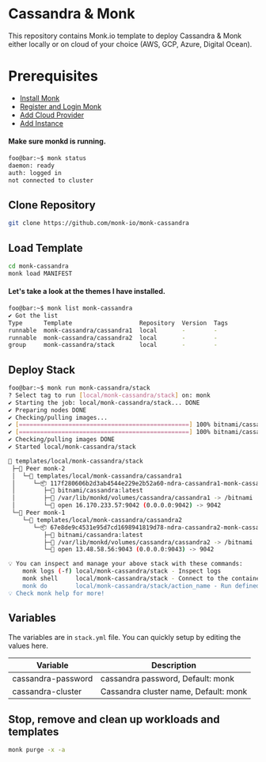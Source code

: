 # Cassandra & Monk
This repository contains Monk.io template to deploy Cassandra & Monk either locally or on cloud of your choice (AWS, GCP, Azure, Digital Ocean).

# Prerequisites
- [Install Monk](https://docs.monk.io/docs/get-monk)
- [Register and Login Monk](https://docs.monk.io/docs/acc-and-auth)
- [Add Cloud Provider](https://docs.monk.io/docs/cloud-provider)
- [Add Instance](https://docs.monk.io/docs/multi-cloud)

#### Make sure monkd is running.
```bash
foo@bar:~$ monk status
daemon: ready
auth: logged in
not connected to cluster
```

## Clone Repository
```bash
git clone https://github.com/monk-io/monk-cassandra
```

## Load Template
```bash
cd monk-cassandra
monk load MANIFEST
```


#### Let's take a look at the themes I have installed.
```bash
foo@bar:~$ monk list monk-cassandra
✔ Got the list
Type      Template                   Repository  Version  Tags
runnable  monk-cassandra/cassandra1  local       -        -
runnable  monk-cassandra/cassandra2  local       -        -
group     monk-cassandra/stack       local       -        -

```

## Deploy Stack
```bash
foo@bar:~$ monk run monk-cassandra/stack
? Select tag to run [local/monk-cassandra/stack] on: monk
✔ Starting the job: local/monk-cassandra/stack... DONE
✔ Preparing nodes DONE
✔ Checking/pulling images...
✔ [================================================] 100% bitnami/cassandra:latest monk-1
✔ [================================================] 100% bitnami/cassandra:latest monk-2
✔ Checking/pulling images DONE
✔ Started local/monk-cassandra/stack

🔩 templates/local/monk-cassandra/stack
 ├─🧊 Peer monk-2
 │  └─🔩 templates/local/monk-cassandra/cassandra1
 │     └─📦 117f280606b2d3ab4544e229e2b52a60-ndra-cassandra1-monk-cassandra
 │        ├─🧩 bitnami/cassandra:latest
 │        ├─💾 /var/lib/monkd/volumes/cassandra/cassandra1 -> /bitnami
 │        └─🔌 open 16.170.233.57:9042 (0.0.0.0:9042) -> 9042
 └─🧊 Peer monk-1
    └─🔩 templates/local/monk-cassandra/cassandra2
       └─📦 67e8de9c4531e95d7cd1698941819d78-ndra-cassandra2-monk-cassandra
          ├─🧩 bitnami/cassandra:latest
          ├─💾 /var/lib/monkd/volumes/cassandra/cassandra2 -> /bitnami
          └─🔌 open 13.48.58.56:9043 (0.0.0.0:9043) -> 9042

💡 You can inspect and manage your above stack with these commands:
	monk logs (-f) local/monk-cassandra/stack - Inspect logs
	monk shell     local/monk-cassandra/stack - Connect to the container's shell
	monk do        local/monk-cassandra/stack/action_name - Run defined action (if exists)
💡 Check monk help for more!
```

## Variables
The variables are in `stack.yml` file. You can quickly setup by editing the values here.

| Variable                     	| Description                               	|
|------------------------------	|-------------------------------------------	|
| cassandra-password             | cassandra password, Default: monk 	               |
| cassandra-cluster              | Cassandra cluster name, Default: monk 	               |


## Stop, remove and clean up workloads and templates

```bash
monk purge -x -a
```

